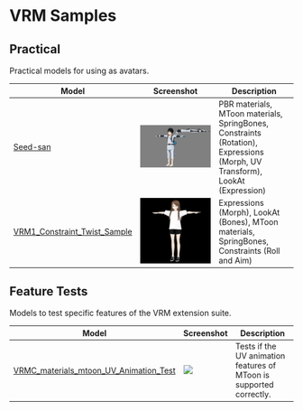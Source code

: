 # VRM Samples

## Practical
Practical models for using as avatars.

| Model                                                        | Screenshot                                                  | Description                                                                                                                 |
|--------------------------------------------------------------|-------------------------------------------------------------|-----------------------------------------------------------------------------------------------------------------------------|
| [Seed-san](Seed-san)                                         | ![](Seed-san/screenshot/screenshot.png)                     | PBR materials, MToon materials, SpringBones, Constraints (Rotation), Expressions (Morph, UV Transform), LookAt (Expression) |
| [VRM1_Constraint_Twist_Sample](VRM1_Constraint_Twist_Sample) | ![](VRM1_Constraint_Twist_Sample/screenshot/screenshot.jpg) | Expressions (Morph), LookAt (Bones), MToon materials, SpringBones, Constraints (Roll and Aim)                               |

## Feature Tests
Models to test specific features of the VRM extension suite.

| Model                                                                            | Screenshot                                                            | Description                                                         |
|----------------------------------------------------------------------------------|-----------------------------------------------------------------------|---------------------------------------------------------------------|
| [VRMC_materials_mtoon_UV_Animation_Test](VRMC_materials_mtoon_UV_Animation_Test) | ![](VRMC_materials_mtoon_UV_Animation_Test/screenshot/screenshot.png) | Tests if the UV animation features of MToon is supported correctly. |
